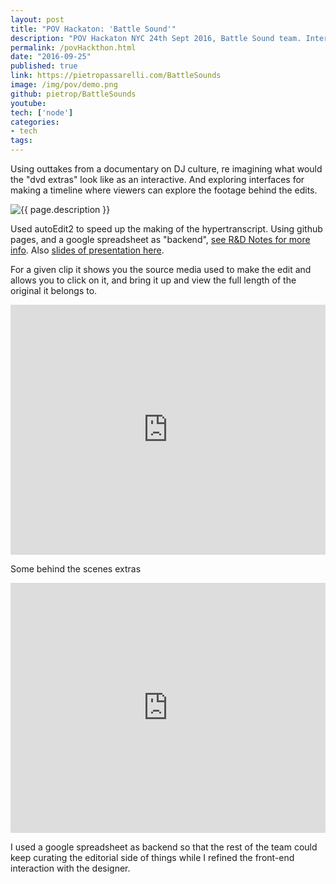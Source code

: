 ```yaml
---
layout: post
title: "POV Hackaton: 'Battle Sound'"
description: "POV Hackaton NYC 24th Sept 2016, Battle Sound team. Interactive Documentary."
permalink: /povHackthon.html
date: "2016-09-25"
published: true 
link: https://pietropassarelli.com/BattleSounds
image: /img/pov/demo.png
github: pietrop/BattleSounds
youtube: 
tech: ['node']
categories:
- tech
tags:
---
```



Using outtakes from a documentary on DJ culture, re imagining what would the "dvd extras" look like as an interactive. And exploring interfaces for making a timeline where viewers can explore the footage behind the edits.

<div class="image-wrapper">
    <img src="{{ page.image }}" alt="{{ page.description }}" />
</div>

Used autoEdit2 to speed up the  making of the hypertranscript.
Using github pages, and a google spreadsheet as "backend", [see R&D Notes for more info](https://github.com/pietrop/BattleSounds/blob/master/notes.md). Also [slides of presentation here](https://docs.google.com/presentation/d/19TB4CpkCDqMJQvhmZF3I9AN7IQ0VsIA8nsfpdHkfDss/edit?usp=sharing).


<!-- 
Some notes on what to write about 

TODO: Add video 

 -->
For a given clip it shows you the source media used to make the edit and allows you to click on it, and bring it up and view the full length of the original it belongs to. 
<div class="videoWrapper">
	<iframe src="https://player.vimeo.com/video/244781976" width="100%" height="400" frameborder="0" webkitallowfullscreen mozallowfullscreen allowfullscreen></iframe>
</div>


Some behind the scenes extras 

<div class="videoWrapper">
	<iframe src="https://player.vimeo.com/video/244780735" width="100%" height="400" frameborder="0" webkitallowfullscreen mozallowfullscreen allowfullscreen></iframe>
</div>


I used a google spreadsheet as backend so that the rest of the team could keep curating the editorial side of things while I refined the front-end interaction with the designer.

<!-- https://twitter.com/pietropassarell/status/780195932046495745?lang=en -->

